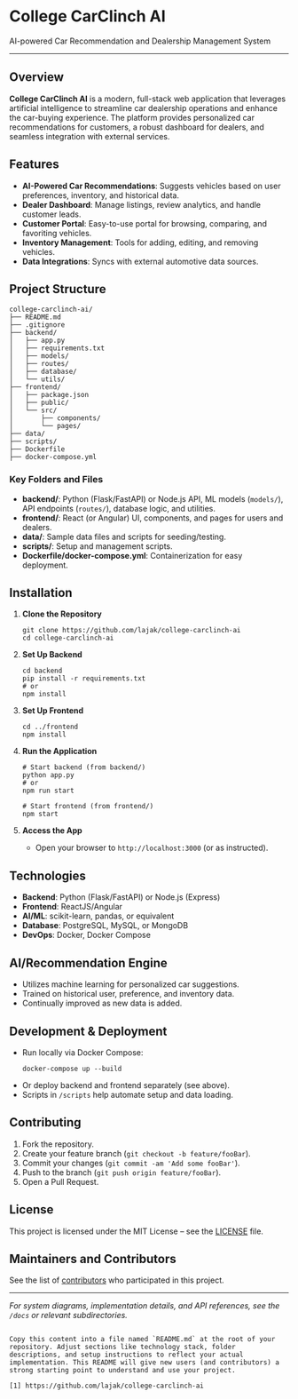 
# College CarClinch AI

AI-powered Car Recommendation and Dealership Management System

---

## Overview

**College CarClinch AI** is a modern, full-stack web application that leverages artificial intelligence to streamline car dealership operations and enhance the car-buying experience. The platform provides personalized car recommendations for customers, a robust dashboard for dealers, and seamless integration with external services.

## Features

- **AI-Powered Car Recommendations**: Suggests vehicles based on user preferences, inventory, and historical data.
- **Dealer Dashboard**: Manage listings, review analytics, and handle customer leads.
- **Customer Portal**: Easy-to-use portal for browsing, comparing, and favoriting vehicles.
- **Inventory Management**: Tools for adding, editing, and removing vehicles.
- **Data Integrations**: Syncs with external automotive data sources.

## Project Structure

```
college-carclinch-ai/
├── README.md
├── .gitignore
├── backend/
│   ├── app.py
│   ├── requirements.txt
│   ├── models/
│   ├── routes/
│   ├── database/
│   └── utils/
├── frontend/
│   ├── package.json
│   ├── public/
│   └── src/
│       ├── components/
│       └── pages/
├── data/
├── scripts/
├── Dockerfile
├── docker-compose.yml
```

### Key Folders and Files

- **backend/**: Python (Flask/FastAPI) or Node.js API, ML models (`models/`), API endpoints (`routes/`), database logic, and utilities.
- **frontend/**: React (or Angular) UI, components, and pages for users and dealers.
- **data/**: Sample data files and scripts for seeding/testing.
- **scripts/**: Setup and management scripts.
- **Dockerfile/docker-compose.yml**: Containerization for easy deployment.

## Installation

1. **Clone the Repository**
    ```
    git clone https://github.com/lajak/college-carclinch-ai
    cd college-carclinch-ai
    ```

2. **Set Up Backend**
    ```
    cd backend
    pip install -r requirements.txt
    # or
    npm install
    ```

3. **Set Up Frontend**
    ```
    cd ../frontend
    npm install
    ```

4. **Run the Application**
    ```
    # Start backend (from backend/)
    python app.py
    # or
    npm run start

    # Start frontend (from frontend/)
    npm start
    ```

5. **Access the App**
    - Open your browser to `http://localhost:3000` (or as instructed).

## Technologies

- **Backend**: Python (Flask/FastAPI) or Node.js (Express)
- **Frontend**: ReactJS/Angular
- **AI/ML**: scikit-learn, pandas, or equivalent
- **Database**: PostgreSQL, MySQL, or MongoDB
- **DevOps**: Docker, Docker Compose

## AI/Recommendation Engine

- Utilizes machine learning for personalized car suggestions.
- Trained on historical user, preference, and inventory data.
- Continually improved as new data is added.

## Development & Deployment

- Run locally via Docker Compose:
    ```
    docker-compose up --build
    ```
- Or deploy backend and frontend separately (see above).
- Scripts in `/scripts` help automate setup and data loading.

## Contributing

1. Fork the repository.
2. Create your feature branch (`git checkout -b feature/fooBar`).
3. Commit your changes (`git commit -am 'Add some fooBar'`).
4. Push to the branch (`git push origin feature/fooBar`).
5. Open a Pull Request.

## License

This project is licensed under the MIT License – see the [LICENSE](LICENSE) file.

## Maintainers and Contributors

See the list of [contributors]() who participated in this project.

---

_For system diagrams, implementation details, and API references, see the `/docs` or relevant subdirectories._

```

Copy this content into a file named `README.md` at the root of your repository. Adjust sections like technology stack, folder descriptions, and setup instructions to reflect your actual implementation. This README will give new users (and contributors) a strong starting point to understand and use your project.

[1] https://github.com/lajak/college-carclinch-ai
